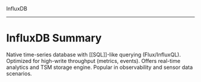 InfluxDB

---


# **InfluxDB Summary**
Native time-series database with [[SQL]]-like querying (Flux/InfluxQL). Optimized for high-write throughput (metrics, events). Offers real-time analytics and TSM storage engine. Popular in observability and sensor data scenarios.